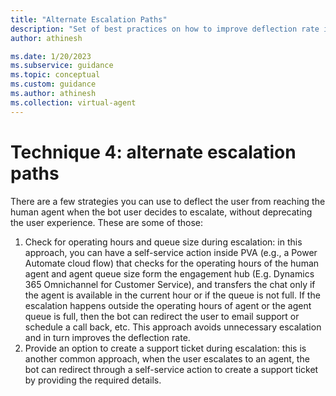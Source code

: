 ```yaml
---
title: "Alternate Escalation Paths"
description: "Set of best practices on how to improve deflection rate in a PVA chatbot"
author: athinesh

ms.date: 1/20/2023
ms.subservice: guidance
ms.topic: conceptual
ms.custom: guidance
ms.author: athinesh
ms.collection: virtual-agent
---
```

# Technique 4: alternate escalation paths 
There are a few strategies you can use to deflect the user from reaching the human agent when the bot user decides to escalate, without deprecating the user experience. These are some of those:
1.	Check for operating hours and queue size during escalation:  in this approach, you can have a self-service action inside PVA (e.g., a Power Automate cloud flow) that checks for the operating hours of the human agent and agent queue size form the engagement hub (E.g. Dynamics 365 Omnichannel for Customer Service), and transfers the chat only if the agent is available in the current hour or if the queue is not full. If the escalation happens outside the operating hours of agent or the agent queue is full, then the bot can redirect the user to email support or schedule a call back, etc. This approach avoids unnecessary escalation and in turn improves the deflection rate.
2.	Provide an option to create a support ticket during escalation: this is another common approach, when the user escalates to an agent, the bot can redirect through a self-service action to create a support ticket by providing the required details.

